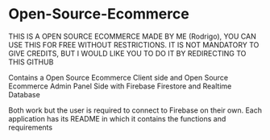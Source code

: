 # Open-Source-Ecommerce
THIS IS A OPEN SOURCE ECOMMERCE MADE BY ME (Rodrigo), YOU CAN USE THIS FOR FREE WITHOUT RESTRICTIONS. IT IS NOT MANDATORY TO GIVE CREDITS, BUT I WOULD LIKE YOU TO DO IT BY REDIRECTING TO THIS GITHUB

Contains a Open Source Ecommerce Client side and Open Source Ecommerce Admin Panel Side with Firebase Firestore and Realtime Database

Both work but the user is required to connect to Firebase on their own.
Each application has its README in which it contains the functions and requirements
